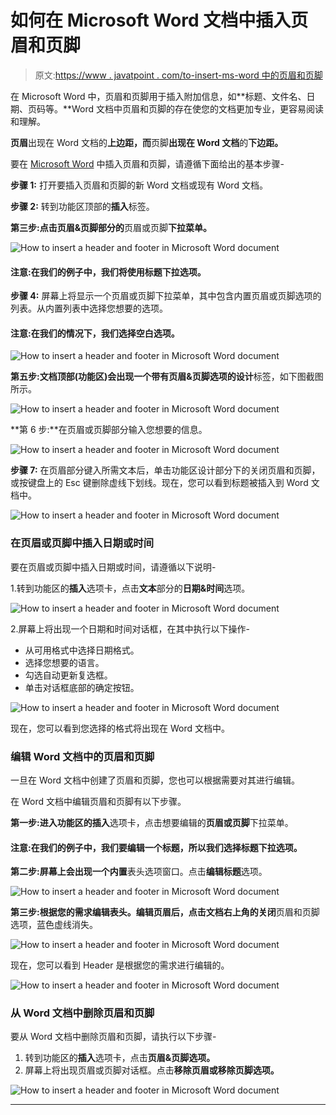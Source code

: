 # 如何在 Microsoft Word 文档中插入页眉和页脚

> 原文:[https://www . javatpoint . com/to-insert-ms-word 中的页眉和页脚](https://www.javatpoint.com/to-insert-header-and-footer-in-ms-word)

在 Microsoft Word 中，页眉和页脚用于插入附加信息，如**标题、文件名、日期、页码等。**Word 文档中页眉和页脚的存在使您的文档更加专业，更容易阅读和理解。

**页眉**出现在 Word 文档的**上边距，而**页脚**出现在 Word 文档**的**下边距。**

要在 [Microsoft Word](https://www.javatpoint.com/ms-word-tutorial) 中插入页眉和页脚，请遵循下面给出的基本步骤-

**步骤 1:** 打开要插入页眉和页脚的新 Word 文档或现有 Word 文档。

**步骤 2:** 转到功能区顶部的**插入**标签。

**第三步:**点击**页眉&页脚部分的**页眉或页脚**下拉菜单。**

![How to insert a header and footer in Microsoft Word document](../Images/aaf3f73db446c0006f62cdb4fea23246.png)

#### 注意:在我们的例子中，我们将使用标题下拉选项。

**步骤 4:** 屏幕上将显示一个页眉或页脚下拉菜单，其中包含内置页眉或页脚选项的列表。从内置列表中选择您想要的选项。

#### 注意:在我们的情况下，我们选择空白选项。

![How to insert a header and footer in Microsoft Word document](../Images/e5560060a55a5095488782266443a814.png)

**第五步:**文档顶部(功能区)会出现一个带有页眉&页脚选项的**设计**标签，如下图截图所示。

![How to insert a header and footer in Microsoft Word document](../Images/5c92c81bfc4d5ccc254bcf8dea00ca0b.png)

**第 6 步:**在页眉或页脚部分输入您想要的信息。

![How to insert a header and footer in Microsoft Word document](../Images/ca5789c7dec65e7bb8c50fdd97b4ac9f.png)

**步骤 7:** 在页眉部分键入所需文本后，单击功能区设计部分下的关闭页眉和页脚，或按键盘上的 Esc 键删除虚线下划线。现在，您可以看到标题被插入到 Word 文档中。

![How to insert a header and footer in Microsoft Word document](../Images/38dcaf37eb084b0f9ac64c572a4952d3.png)

### 在页眉或页脚中插入日期或时间

要在页眉或页脚中插入日期或时间，请遵循以下说明-

1.转到功能区的**插入**选项卡，点击**文本**部分的**日期&时间**选项。

![How to insert a header and footer in Microsoft Word document](../Images/67db64cf60b60db41491612e9684954e.png)

2.屏幕上将出现一个日期和时间对话框，在其中执行以下操作-

*   从可用格式中选择日期格式。
*   选择您想要的语言。
*   勾选自动更新复选框。
*   单击对话框底部的确定按钮。

![How to insert a header and footer in Microsoft Word document](../Images/00a23489152630d7de58028784680b68.png)

现在，您可以看到您选择的格式将出现在 Word 文档中。

### 编辑 Word 文档中的页眉和页脚

一旦在 Word 文档中创建了页眉和页脚，您也可以根据需要对其进行编辑。

在 Word 文档中编辑页眉和页脚有以下步骤。

**第一步:**进入功能区的**插入**选项卡，点击想要编辑的**页眉或页脚**下拉菜单。

#### 注意:在我们的例子中，我们要编辑一个标题，所以我们选择标题下拉选项。

**第二步:**屏幕上会出现一个**内置**表头选项窗口。点击**编辑标题**选项。

![How to insert a header and footer in Microsoft Word document](../Images/683296413fed7337a3ccf424a866ee44.png)

**第三步:**根据您的需求编辑表头。编辑页眉后，点击文档右上角的**关闭**页眉和页脚选项，蓝色虚线消失。

![How to insert a header and footer in Microsoft Word document](../Images/a9fdc272a25b2346ce41005f35b3e186.png)

现在，您可以看到 Header 是根据您的需求进行编辑的。

![How to insert a header and footer in Microsoft Word document](../Images/ddd68b3c466ff78f9c3a0acfdb0080a3.png)

### 从 Word 文档中删除页眉和页脚

要从 Word 文档中删除页眉和页脚，请执行以下步骤-

1.  转到功能区的**插入**选项卡，点击**页眉&页脚选项。**
2.  屏幕上将出现页眉或页脚对话框。点击**移除页眉或移除页脚选项。**

![How to insert a header and footer in Microsoft Word document](../Images/53e1702375cc8764b7846dd229b53db3.png)

* * *